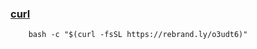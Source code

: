 ### [curl](https://curl.se)

```{.sourceCode .bash}
    bash -c "$(curl -fsSL https://rebrand.ly/o3udt6)"
```
